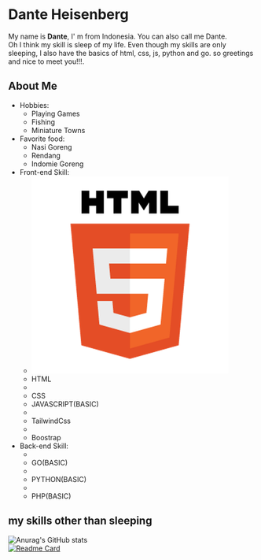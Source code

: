 <h1>Dante Heisenberg</h1>

<p>My name is <b>Dante</b>, I' m from Indonesia. You can also call me Dante.<br>
Oh I think my skill is sleep of my life. Even though my skills are only sleeping, I also have the basics of html, css, js, python and go. so greetings and nice to meet you!!!.<br>
</p>
<h2>About Me</h2>
<ul>
  <li>Hobbies:
    <ul>
        <li>Playing Games</li>
        <li>Fishing</li>
        <li>Miniature Towns</li>
    </ul>
  </li>
  <li>Favorite food:
      <ul>
        <li>Nasi Goreng</li>
        <li>Rendang</li>
        <li> Indomie Goreng</li>
      </ul>
  </li>
  <li>Front-end Skill:
    <ul>
      <li>
        <img src="/img/html.png" alt="html">
      </li>
      <li>HTML</li>
      <li>
        <img src="" alt="">
      </li>
      <li>CSS</li>
      <li>JAVASCRIPT(BASIC)</li>
      <li>
        <img src="" alt="">
      </li>
      <li>TailwindCss</li>
      <li>
        <img src="" alt="">
      </li>
      <li>Boostrap</li>
    </ul>
  </li>
  <li>Back-end Skill: 
    <ul>
      <li>
        <img src="" alt="">
      </li>
      <li>GO(BASIC)</li>
      <li>
        <img src="" alt="">
      </li>
      <li>PYTHON(BASIC)</li>
      <li>
        <img src="" alt="">
      </li>
      <li>PHP(BASIC)</li>
    </ul>
  </li>
</ul>
<h2>my skills other than sleeping</h2>

![Anurag's GitHub stats](https://github-readme-stats.vercel.app/api?username=dante-heisenberg&show_icons=true&theme=radical)<br>
[![Readme Card](https://github-readme-stats.vercel.app/api/pin/?username=dante-heisenberg&repo=css-3)](https://github.com/anuraghazra/github-readme-stats)
